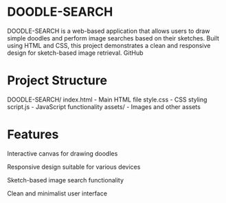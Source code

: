 # DOODLE-SEARCH
DOODLE-SEARCH is a web-based application that allows users to draw simple doodles and perform image searches based on their sketches. Built using HTML and CSS, this project demonstrates a clean and responsive design for sketch-based image retrieval.
GitHub

# Project Structure

DOODLE-SEARCH/
 index.html           - Main HTML file
 style.css            - CSS styling
 script.js            - JavaScript functionality
 assets/              - Images and other assets
# Features
Interactive canvas for drawing doodles

Responsive design suitable for various devices

Sketch-based image search functionality

Clean and minimalist user interface

